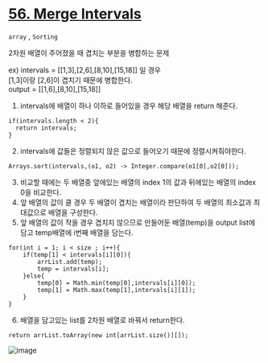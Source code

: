 # [56. Merge Intervals](https://leetcode.com/problems/merge-intervals/)

```array``` , ```Sorting```

2차원 배열이 주어졌을 때 겹치는 부분을 병합하는 문제

ex)
intervals = [[1,3],[2,6],[8,10],[15,18]] 일 경우  
[1,3]이랑 [2,6]이 겹치기 때문에 병합한다.  
output = [[1,6],[8,10],[15,18]]  

1. intervals에 배열이 하나 이하로 들어있을 경우 해당 배열을 return 해준다.  
```
if(intervals.length < 2){
  return intervals;
}
```
2. intervals에 값들은 정렬되지 않은 값으로 들어오기 때문에 정렬시켜줘야한다.
```
Arrays.sort(intervals,(o1, o2) -> Integer.compare(o1[0],o2[0]));
```
3. 비교할 때에는 두 배열중 앞에있는 배열의 index 1의 값과 뒤에있는 배열의 index 0을 비교한다.
4. 앞 배열의 값이 클 경우 두 배열이 겹치는 배열이라 판단하여 두 배열의 최소값과 최대값으로 배열을 구성한다.
5. 앞 배열의 값이 작을 경우 겹치지 않으므로 만들어둔 배열(temp)을 output list에 담고 temp배열에 i번째 배열을 담는다.
```
for(int i = 1; i < size ; i++){
    if(temp[1] < intervals[i][0]){
        arrList.add(temp);
        temp = intervals[i];
    }else{
        temp[0] = Math.min(temp[0],intervals[i][0]);
        temp[1] = Math.max(temp[1],intervals[i][1]);
    }
}
```
6. 배열을 담고있는 list를 2차원 배열로 바꿔서 return한다.
```
return arrList.toArray(new int[arrList.size()][]);
```


![image](https://user-images.githubusercontent.com/38740455/130178846-fa3d2b40-5aeb-45cc-b13d-b4dae7b74a4e.png)

